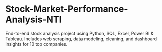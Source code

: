 # Stock-Market-Performance-Analysis-NTI
End-to-end stock analysis project using Python, SQL, Excel, Power BI &amp; Tableau. Includes web scraping, data modeling, cleaning, and dashboard insights for 10 top companies.
